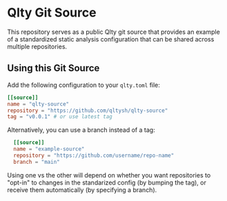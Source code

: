   # Qlty Git Source

  This repository serves as a public Qlty git source that provides an example of a standardized static analysis
  configuration that can be shared across multiple repositories.

  ## Using this Git Source

  Add the following configuration to your `qlty.toml` file:

  ```toml
  [[source]]
  name = "qlty-source"
  repository = "https://github.com/qltysh/qlty-source"
  tag = "v0.0.1" # or use latest tag
  ```

  Alternatively, you can use a branch instead of a tag:

```toml
  [[source]]
  name = "example-source"
  repository = "https://github.com/username/repo-name"
  branch = "main"
```

Using one vs the other will depend on whether you want repositories to "opt-in" to changes in the standarized config (by bumping the tag), or receive them automatically (by specifying a branch). 
